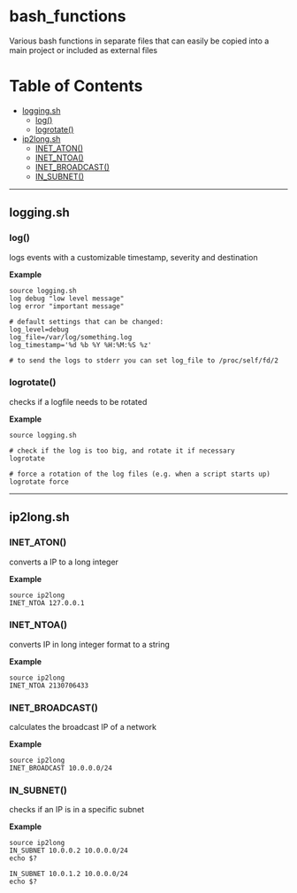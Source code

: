 # bash_functions
Various bash functions in separate files that can easily be copied into a main project or included as external files

# Table of Contents
- [logging.sh](#loggingsh)
  - [log()](#log)
  - [logrotate()](#logrotate)
- [ip2long.sh](#ip2longsh)
  - [INET_ATON()](#INETATON)
  - [INET_NTOA()](#INETNTOA)
  - [INET_BROADCAST()](#INETBROADCAST)
  - [IN_SUBNET()](#INSUBNET)

---

## logging.sh
### log() 
logs events with a customizable timestamp, severity and destination

**Example**

    source logging.sh
    log debug "low level message"
    log error "important message"
    
    # default settings that can be changed:
    log_level=debug
    log_file=/var/log/something.log
    log_timestamp='%d %b %Y %H:%M:%S %z'
    
    # to send the logs to stderr you can set log_file to /proc/self/fd/2


### logrotate()
checks if a logfile needs to be rotated

**Example**

    source logging.sh
    
    # check if the log is too big, and rotate it if necessary
    logrotate
    
    # force a rotation of the log files (e.g. when a script starts up)
    logrotate force

---

## ip2long.sh

### INET_ATON()
converts a IP to a long integer

**Example**

    source ip2long
    INET_NTOA 127.0.0.1
    

### INET_NTOA()
converts IP in long integer format to a string

**Example**

    source ip2long
    INET_NTOA 2130706433
    

### INET_BROADCAST()
calculates the broadcast IP of a network

**Example**

    source ip2long
    INET_BROADCAST 10.0.0.0/24
    
### IN_SUBNET()
checks if an IP is in a specific subnet

**Example**

    source ip2long
    IN_SUBNET 10.0.0.2 10.0.0.0/24
    echo $?
    
    IN_SUBNET 10.0.1.2 10.0.0.0/24
    echo $?
    
